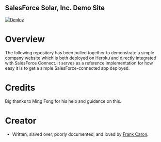 ## SalesForce Solar, Inc. Demo Site

[![Deploy](https://www.herokucdn.com/deploy/button.png)](https://heroku.com/deploy)

# Overview

The following repository has been pulled together to demonstrate a simple company website which is both deployed on Heroku and directly integrated with SalesForce Connect. It serves as a reference implementation for how easy it is to get a simple SalesForce-connected app deployed.

# Credits

Big thanks to Ming Fong for his help and guidance on this.

# Creator

* Written, slaved over, poorly documented, and loved by [Frank Caron](http://www.frankcaron.com).
